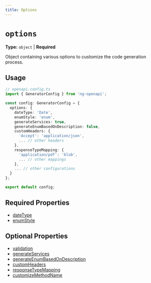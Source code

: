 ```yaml
---
title: Options
---
```


# `options`

**Type:** `object` | **Required**

Object containing various options to customize the code generation process.

## Usage

```typescript
// openapi.config.ts
import { GeneratorConfig } from 'ng-openapi';

const config: GeneratorConfig = {
  options: {
    dateType: 'Date',
    enumStyle: 'enum',
    generateServices: true,
    generateEnumBasedOnDescription: false,
    customHeaders: {
      'Accept': 'application/json',
      ... // other headers
    },
    responseTypeMapping: {
      'application/pdf': 'blob',
      ... // other mappings
    },
    ... // other configurations
  }
};

export default config;
```

## Required Properties

- [dateType](options/date-type)
- [enumStyle](options/enum-style)

## Optional Properties

- [validation](options/validation)
- [generateServices](options/generate-services)
- [generateEnumBasedOnDescription](options/generate-enums-description)
- [customHeaders](options/custom-headers)
- [responseTypeMapping](options/response-type-mapping)
- [customizeMethodName](options/customize-method-name)